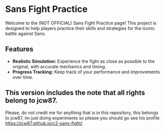 # Sans Fight Practice

Welcome to the (NOT OFFICIAL) Sans Fight Practice page! This project is designed to help players practice their skills and strategies for the iconic battle against Sans.

## Features


- **Realistic Simulation:** Experience the fight as close as possible to the original, with accurate mechanics and timing.
- **Progress Tracking:** Keep track of your performance and improvements over time.

 ## This version includes the note that all rights belong to jcw87.

 Please, do not credit me for anything that is in this repository, this belongs to jcw87, im just doing experiments so please you should go see his profile
https://jcw87.github.io/c2-sans-fight/
